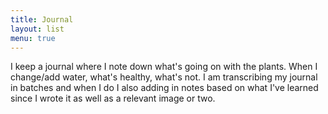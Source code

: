 ```yaml
---
title: Journal
layout: list
menu: true
---
```


I keep a journal where I note down what's going on with the plants. When I change/add water, what's healthy, what's not.
I am transcribing my journal in batches and when I do I also adding in notes based on what I've learned since I wrote it as well as a relevant image or two.
